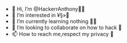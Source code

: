- 👋 Hi, I’m @HackerrAnthony🖕🏻
- 👀 I’m interested in <haacking>¥§»👾
- 🌱 I’m currently learning nothing 😵‍💫
- 💞️ I’m looking to collaborate on how to hack 🫥
- 📫 How to reach me,respect my privacy 😤


<!---
HackerrAnthony/HackerrAnthony is a ✨ special ✨ repository because its `README.md` (this file) appears on your GitHub profile.
You can click the Preview link to take a look at your changes.
--->
